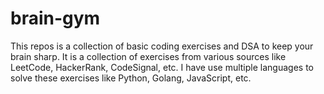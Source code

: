 # brain-gym

This repos is a collection of basic coding exercises and DSA to keep your brain sharp.
It is a collection of exercises from various sources like LeetCode, HackerRank, CodeSignal, etc.
I have use multiple languages to solve these exercises like Python, Golang, JavaScript, etc.
